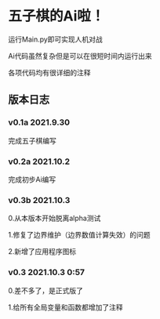 # 五子棋的Ai啦！
运行Main.py即可实现人机对战

Ai代码虽然复杂但是可以在很短时间内运行出来

各项代码均有很详细的注释

## 版本日志
### v0.1a 2021.9.30
完成五子棋编写

### v0.2a 2021.10.2
完成初步Ai编写

### v0.3b 2021.10.3
0.从本版本开始脱离alpha测试

1.修复了边界维护（边界数值计算失效）的问题

2.新增了应用程序图标

### v0.3 2021.10.3 0:57
0.差不多了，是正式版了

1.给所有全局变量和函数都增加了注释
